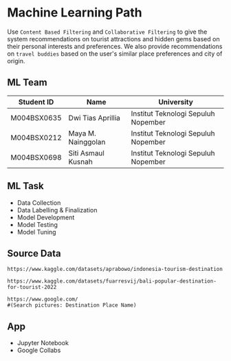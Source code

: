 # Machine Learning Path
Use `Content Based Filtering` and `Collaborative Filtering` to give the system recommendations on tourist attractions and hidden gems based on their personal interests and preferences. We also provide recommendations on `travel buddies` based on the user's similar place preferences and city of origin.
## ML Team
|  Student ID  | Name                               | University                                          |
|--------------|------------------------------------|-----------------------------------------------------|
| M004BSX0635  | Dwi Tias Aprillia                  | Institut Teknologi Sepuluh Nopember                 |
| M004BSX0212  | Maya M. Nainggolan                 | Institut Teknologi Sepuluh Nopember                 |
| M004BSX0698  | Siti Asmaul Kusnah                 | Institut Teknologi Sepuluh Nopember                 |

## ML Task
- Data Collection
- Data Labelling & Finalization
- Model Development
- Model Testing
- Model Tuning

## Source Data
```
https://www.kaggle.com/datasets/aprabowo/indonesia-tourism-destination
```
```
https://www.kaggle.com/datasets/fuarresvij/bali-popular-destination-for-tourist-2022
```
```
https://www.google.com/ 
#(Search pictures: Destination Place Name)
```

## App
- Jupyter Notebook 
- Google Collabs
